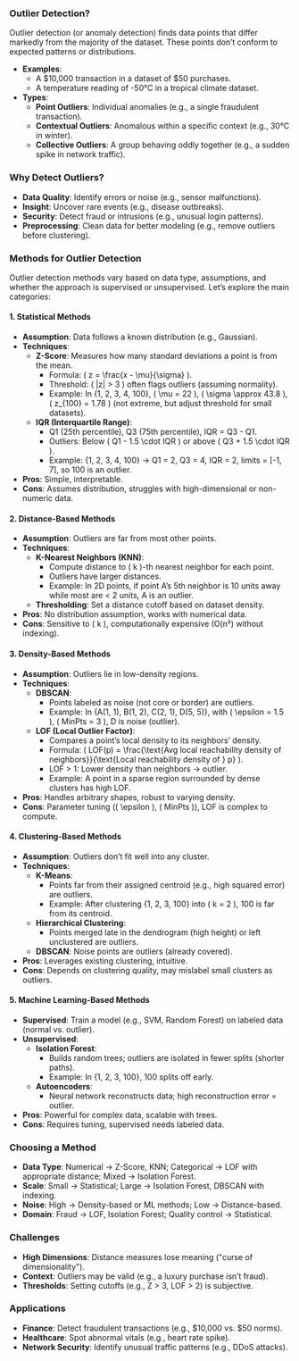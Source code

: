 ### Outlier Detection?
Outlier detection (or anomaly detection) finds data points that differ markedly from the majority of the dataset. These points don’t conform to expected patterns or distributions.

- **Examples**:
  - A $10,000 transaction in a dataset of $50 purchases.
  - A temperature reading of -50°C in a tropical climate dataset.
- **Types**:
  - **Point Outliers**: Individual anomalies (e.g., a single fraudulent transaction).
  - **Contextual Outliers**: Anomalous within a specific context (e.g., 30°C in winter).
  - **Collective Outliers**: A group behaving oddly together (e.g., a sudden spike in network traffic).
  
### Why Detect Outliers?
- **Data Quality**: Identify errors or noise (e.g., sensor malfunctions).
- **Insight**: Uncover rare events (e.g., disease outbreaks).
- **Security**: Detect fraud or intrusions (e.g., unusual login patterns).
- **Preprocessing**: Clean data for better modeling (e.g., remove outliers before clustering).

### Methods for Outlier Detection
Outlier detection methods vary based on data type, assumptions, and whether the approach is supervised or unsupervised. Let’s explore the main categories:
#### 1. Statistical Methods
- **Assumption**: Data follows a known distribution (e.g., Gaussian).
- **Techniques**:
  - **Z-Score**: Measures how many standard deviations a point is from the mean.
    - Formula: \( z = \frac{x - \mu}{\sigma} \).
    - Threshold: \( |z| > 3 \) often flags outliers (assuming normality).
    - Example: In {1, 2, 3, 4, 100}, \( \mu = 22 \), \( \sigma \approx 43.8 \), \( z_{100} = 1.78 \) (not extreme, but adjust threshold for small datasets).
  - **IQR (Interquartile Range)**:
    - Q1 (25th percentile), Q3 (75th percentile), IQR = Q3 - Q1.
    - Outliers: Below \( Q1 - 1.5 \cdot IQR \) or above \( Q3 + 1.5 \cdot IQR \).
    - Example: {1, 2, 3, 4, 100} → Q1 = 2, Q3 = 4, IQR = 2, limits = [-1, 7], so 100 is an outlier.
- **Pros**: Simple, interpretable.
- **Cons**: Assumes distribution, struggles with high-dimensional or non-numeric data.

#### 2. Distance-Based Methods
- **Assumption**: Outliers are far from most other points.
- **Techniques**:
  - **K-Nearest Neighbors (KNN)**:
    - Compute distance to \( k \)-th nearest neighbor for each point.
    - Outliers have larger distances.
    - Example: In 2D points, if point A’s 5th neighbor is 10 units away while most are < 2 units, A is an outlier.
  - **Thresholding**: Set a distance cutoff based on dataset density.
- **Pros**: No distribution assumption, works with numerical data.
- **Cons**: Sensitive to \( k \), computationally expensive (O(n²) without indexing).

#### 3. Density-Based Methods
- **Assumption**: Outliers lie in low-density regions.
- **Techniques**:
  - **DBSCAN**:
    - Points labeled as noise (not core or border) are outliers.
    - Example: In {A(1, 1), B(1, 2), C(2, 1), D(5, 5)}, with \( \epsilon = 1.5 \), \( MinPts = 3 \), D is noise (outlier).
  - **LOF (Local Outlier Factor)**:
    - Compares a point’s local density to its neighbors’ density.
    - Formula: \( LOF(p) = \frac{\text{Avg local reachability density of neighbors}}{\text{Local reachability density of } p} \).
    - LOF > 1: Lower density than neighbors → outlier.
    - Example: A point in a sparse region surrounded by dense clusters has high LOF.
- **Pros**: Handles arbitrary shapes, robust to varying density.
- **Cons**: Parameter tuning (\( \epsilon \), \( MinPts \)), LOF is complex to compute.

#### 4. Clustering-Based Methods
- **Assumption**: Outliers don’t fit well into any cluster.
- **Techniques**:
  - **K-Means**:
    - Points far from their assigned centroid (e.g., high squared error) are outliers.
    - Example: After clustering {1, 2, 3, 100} into \( k = 2 \), 100 is far from its centroid.
  - **Hierarchical Clustering**:
    - Points merged late in the dendrogram (high height) or left unclustered are outliers.
  - **DBSCAN**: Noise points are outliers (already covered).
- **Pros**: Leverages existing clustering, intuitive.
- **Cons**: Depends on clustering quality, may mislabel small clusters as outliers.

#### 5. Machine Learning-Based Methods
- **Supervised**: Train a model (e.g., SVM, Random Forest) on labeled data (normal vs. outlier).
- **Unsupervised**:
  - **Isolation Forest**:
    - Builds random trees; outliers are isolated in fewer splits (shorter paths).
    - Example: In {1, 2, 3, 100}, 100 splits off early.
  - **Autoencoders**:
    - Neural network reconstructs data; high reconstruction error = outlier.
- **Pros**: Powerful for complex data, scalable with trees.
- **Cons**: Requires tuning, supervised needs labeled data.

### Choosing a Method
- **Data Type**: Numerical → Z-Score, KNN; Categorical → LOF with appropriate distance; Mixed → Isolation Forest.
- **Scale**: Small → Statistical; Large → Isolation Forest, DBSCAN with indexing.
- **Noise**: High → Density-based or ML methods; Low → Distance-based.
- **Domain**: Fraud → LOF, Isolation Forest; Quality control → Statistical.

### Challenges
- **High Dimensions**: Distance measures lose meaning ("curse of dimensionality").
- **Context**: Outliers may be valid (e.g., a luxury purchase isn’t fraud).
- **Thresholds**: Setting cutoffs (e.g., Z > 3, LOF > 2) is subjective.

### Applications
- **Finance**: Detect fraudulent transactions (e.g., $10,000 vs. $50 norms).
- **Healthcare**: Spot abnormal vitals (e.g., heart rate spike).
- **Network Security**: Identify unusual traffic patterns (e.g., DDoS attacks).
